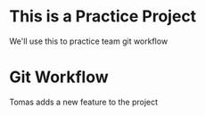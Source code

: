 # This is a Practice Project

We'll use this to practice team git workflow



# Git Workflow
Tomas adds a new feature to the project 